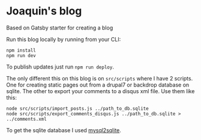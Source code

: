 # Joaquin's blog
Based on Gatsby starter for creating a blog

Run this blog locally by running from your CLI:

```
npm install
npm run dev
```

To publish updates just run `npm run deploy`.

The only different this on this blog is on `src/scripts` where I have 2 scripts. One for creating static pages out from a drupal7 or backdrop database on sqlite. The other to export your comments to a disqus xml file. Use them like this:

```
node src/scripts/import_posts.js ../path_to_db.sqlite
node src/scripts/export_comments_disqus.js ../path_to_db.sqlite > ../comments.xml
```

To get the sqlite database I used [mysql2sqlite](https://github.com/dumblob/).

